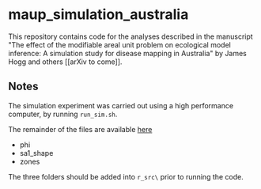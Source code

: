 # maup_simulation_australia

This repository contains code for the analyses described in the manuscript "The effect of the modifiable areal unit problem on ecological model inference: A simulation study for disease mapping in Australia" by James Hogg and others [[arXiv to come]].

## Notes

The simulation experiment was carried out using a high performance computer, by running `run_sim.sh`. 

The remainder of the files are available [here](https://drive.google.com/drive/folders/12vM5dS96Bu8h_juTgOVrt9LP87GRRG5N?usp=sharing)
- phi
- sa1_shape
- zones

The three folders should be added into `r_src\` prior to running the code. 